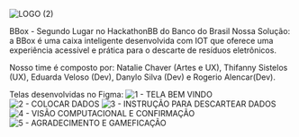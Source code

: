 ![LOGO (2)](https://github.com/user-attachments/assets/458eb6fc-79b3-4253-a6a7-a9810eae4680)

BBox - Segundo Lugar no HackathonBB do Banco do Brasil
Nossa Solução: a BBox é uma caixa inteligente desenvolvida com IOT que oferece uma experiência acessível e prática para o descarte de resíduos eletrônicos.

Nosso time é composto por: 
Natalie Chaver (Artes e UX), Thifanny Sistelos (UX), 
Eduarda Veloso (Dev), Danylo Silva (Dev) e Rogerio Alencar(Dev).

Telas desenvolvidas no Figma:
![1 - TELA BEM VINDO](https://github.com/user-attachments/assets/4060e173-d616-4274-9d8a-56130a7067fd)
![2 - COLOCAR DADOS](https://github.com/user-attachments/assets/3772aa2f-f152-49b9-9986-48ceca741f51)
![3 - INSTRUÇÃO PARA DESCARTEAR DADOS](https://github.com/user-attachments/assets/a1648f7f-bf97-4753-8c1d-fa78fe81b7fa)
![4 - VISÃO COMPUTACIONAL E CONFIRMAÇÃO](https://github.com/user-attachments/assets/5c37a2af-4b5d-452f-a6a3-ec5d08753fbe)
![5 - AGRADECIMENTO E GAMEFICAÇÃO](https://github.com/user-attachments/assets/c12b9e2d-b777-4b6b-a2fe-33ebc35ae8c2)


